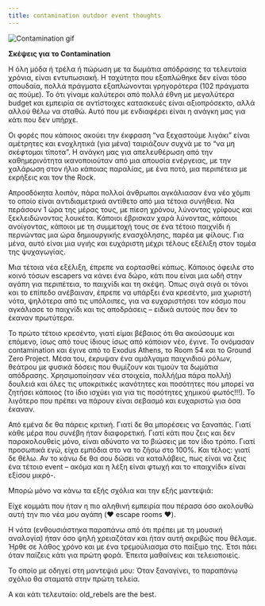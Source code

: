 ```yaml
---
title: contamination outdoor event thoughts
---
```


<div class="uk-container uk-container-center uk-margin-large-bottom uk-margin-large-top">
  <img src="contamination/contamination_banner.gif" alt="Contamination gif" class="uk-width-1-1"><p><b>Σκέψεις για το Contamination</b></p>
  <p>Η όλη μόδα ή τρέλα ή πώρωση με τα δωμάτια απόδρασης τα τελευταία χρόνια, είναι εντυπωσιακή. Η ταχύτητα που εξαπλώθηκε δεν είναι τόσο σπουδαία, πολλά πράγματα εξαπλώνονται γρηγορότερα (102 πράγματα ας πούμε). Το ότι γίναμε καλύτεροι από πολλά έθνη με μεγαλύτερα budget και εμπειρία σε αντίστοιχες κατασκευές είναι αξιοπρόσεκτο, αλλά αλλού θέλω να σταθώ. Αυτό που με ενδιαφέρει είναι η ανάγκη μας για κάτι που δεν υπήρχε.

  </p><p>
Οι φορές που κάποιος ακούει την έκφραση “να ξεχαστούμε λιγάκι” είναι αμέτρητες και ενοχλητικά (για μένα) ταιριάζουν συχνά με το “να μη σκέφτομαι τίποτα”. Η ανάγκη μας για απελευθέρωση από την καθημερινότητα ικανοποιούταν από μια απουσία ενέργειας, με την χαλάρωση στον ήλιο κάποιας παραλίας, με ένα ποτό, μια περιπέτεια με εκρήξεις και τον the Rock.

</p>
Απροσδόκητα λοιπόν, πάρα πολλοί άνθρωποι αγκάλιασαν ένα νέο χόμπι το οποίο είναι αντιδιαμετρικά αντίθετο από μια τέτοια συνήθεια. Να περάσουν 1 ώρα της μέρας τους, με πίεση χρόνου, λύνοντας γρίφους και ξεκλειδώνοντας λουκέτα.  Κάποιοι έβρισκαν χαρά λύνοντας, κάποιοι ανοίγοντας, κάποιοι με τη συμμετοχή τους σε ένα τέτοιο παιχνίδι ή περνώντας μια ώρα δημιουργικής ενασχόλησης, παρέα με φίλους. Για μένα, αυτό είναι μια υγιής και ευχάριστη μέχρι τέλους εξέλιξη στον τομέα της ψυχαγωγίας.

</p><p>
Μια τέτοια νέα εξέλιξη, έπρεπε να εορτασθεί κάπως. Κάποιος όφειλε στο κοινό τόσων escapers να κάνει ένα δώρο, κάτι που είναι μια ωδή στην αγάπη για περιπέτεια, το παιχνίδι και τη σκέψη. Όπως σιγά σιγά οι τόνοι και το επίπεδο ανέβαιναν, έπρεπε να υπάρξει ένα κρεσέντο, μια χωριστή νότα, ψηλότερα από τις υπόλοιπες, για να ευχαριστήσει τον κόσμο που αγκάλιασε το παιχνίδι και τις αποδράσεις – ειδικά αυτούς που δεν το έκαναν πρωτύτερα.

</p><p>
Το πρώτο τέτοιο κρεσέντο, γιατί είμαι βέβαιος ότι θα ακούσουμε και επόμενο, ίσως από τους ίδιους ίσως από κάποιον νέο, έγινε. Το ονόμασαν contamination και έγινε από το Exodus Athens, το Room 54 και το Ground Zero Project. Μέσα του, έκρυψαν ένα αμάλγαμα παιχνιδιού ρόλων, θεάτρου με φυσικά δόσεις που θυμίζουν και τιμούν τα δωμάτια απόδρασης. Χρησιμοποίησαν νέα στοιχεία, πολλή(μα πάρα πολλή) δουλειά και όλες τις υποκριτικές ικανότητες και ποσότητες που μπορεί να ζητήσει κάποιος (το ίδιο ισχύει για για τις ποσότητες χημικού φωτός!!!). Το λιγότερο που πρέπει να πάρουν είναι σεβασμό και ευχαριστώ για όσα έκαναν.

</p><p>
Από εμένα δε θα πάρεις κριτική. Γιατί δε θα μπορέσεις να ξαναπάς. Γιατί κάθε μέρα που συνέβη ήταν διαφορετική. Γιατί κάτι που ζεις και δεν παρακολουθείς μόνο, είναι αδύνατο να το βιώσεις με τον ίδιο τρόπο. Γιατί προσωπικά εγώ, είχα εμπόδια στο να το ζήσω στο 100%. Και τέλος: γιατί δε θέλω. Αν το κάνω δε θα σου δώσει να καταλάβεις, πως είναι να ζεις ένα τέτοιο event – ακόμα και η λέξη είναι φτωχή και το «παιχνίδι» είναι εξίσου μικρό-.

</p><p>
Μπορώ μόνο να κάνω τα εξής σχόλια και την εξής μαντεψιά:

</p><p>
Είχε κομμάτι που ήταν η πιο αληθινή εμπειρία που πέρασα όσο ακολουθώ αυτή την πιο νέα μου αγάπη (❤️ escape rooms ❤️).

</p><p>
Η νότα (ενθουσιάστηκα παραπάνω από ότι πρέπει με τη μουσική αναλογία) ήταν όσο ψηλή χρειαζόταν και ήταν αυτή ακριβώς που θέλαμε. Ήρθε σε λάθος χρόνο και με ένα τρεμούλιασμα στο παίξιμο της. Έτσι πάει όταν παίζεις κάτι για πρώτη φορά. Έπειτα μαθαίνεις και τελειοποιείς.

</p><p>
Το οποίο με οδηγεί στη μαντεψιά μου: Όταν ξαναγίνει, το παραπάνω σχόλιο θα σταματά στην πρώτη τελεία.
 </p>
 
 
 
<p>
Α και κάτι τελευταίο: old_rebels are the best.
</p>
  
</div>
